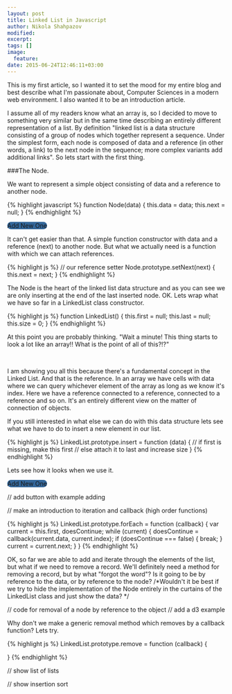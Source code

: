 ```yaml
---
layout: post
title: Linked List in Javascript
author: Nikola Shahpazov
modified:
excerpt:
tags: []
image:
  feature:
date: 2015-06-24T12:46:11+03:00
---
```

<style>

.btn {
  border-radius: 12px;
  background-color: #336699;
  cursor: pointer;
}

.node {
  stroke: #fff;
  stroke-width: 1.5px;
}

.link {
  stroke: #999;
  stroke-opacity: .6;
}

</style>
<script src="https://cdnjs.cloudflare.com/ajax/libs/d3/3.5.5/d3.min.js" charset="utf-8"></script>
<script>
  var graph = {
  "nodes":[
    {"name": "1", "group": 1}
  ],
  "links":[
    // {"source":1,"target":0,"value": 100},
    ]
  }

  function Canvas(id, width, height) {
    this.data = {
      nodes: [],
      links: []
    };
    this.size = 0;

    this.force = d3.layout.force()
      .charge(-200)
      .linkDistance(40)
      .size([width, height]);

    this.svg = d3.select(id).append("svg")
        .attr("width", width)
        .attr("height", height);
  }

  // static color for all
  Canvas.color = d3.scale.category20();

  Canvas.prototype.redraw = function () {

    this.node = this.node.data(this.data.nodes);
    this.node.enter().insert("circle")
      .attr("class", "node")
      .attr("r", 15)
      .style("fill", function (d) {
        return Canvas.color(d.group);
      })
      .call(this.force.drag);

    this.link = this.link.data(this.data.links);
    this.link.enter().insert("line", ".node")
      .attr("class", "link");

    this.force.start();
  }

  Canvas.prototype.addNode = function (node) {
    this.data.nodes.push(node);
    // this.redraw();
    // this.start();
    this.size++;
  };

  Canvas.prototype.addEdge = function (edge) {
    this.data.links.push(edge);
    // return this.redraw();
    // this.start();
  };

  Canvas.prototype.start = function () {
    var self = this;
    this.force.nodes(this.data.nodes)
      .links(this.data.links)
      .start();

    this.link = this.svg.selectAll(".link")
    .data(this.data.links)
    .enter().append("line")
      .attr("class", "link")
      .style("stroke-width", function (d) {
        return Math.sqrt(d.value);
      });

      this.node = this.svg.selectAll(".node")
        .data(this.data.nodes)
        .enter().append("circle")
          .attr("class", "node")
          .attr("r", 15)
          .style("fill", function (d) { return Canvas.color(d.group); })
          .call(this.force.drag);

      // node.append("title")
      //     .text(function (d) { return d.name; });

      this.force.on("tick", function() {
        self.link.attr("x1", function (d) { return d.source.x; })
            .attr("y1", function (d) { return d.source.y; })
            .attr("x2", function (d) { return d.target.x; })
            .attr("y2", function (d) { return d.target.y; });

        self.node.attr("cx", function(d) { return d.x; })
            .attr("cy", function(d) { return d.y; });
      });
  };

  document.addEventListener("DOMContentLoaded", function (event) {
    var secondCanvas = new Canvas("#second-canvas", 678, 300);
    secondCanvas.data.nodes.push({name: 'sss', group: 1});
    secondCanvas.start();
    // secondCanvas.addNode({"name": "1" + Math.random() * 130, "group": 1});

    document.querySelector('#second-btn')
    .addEventListener('click', function (event) {
      // secondCanvas.data.nodes.push({name: "ala", group: 1});
      var group = parseInt(Math.random() * 356);
      secondCanvas.addNode({name: "ala", group: group});
      secondCanvas.addEdge({source: secondCanvas.size - 1, target: secondCanvas.size});
      secondCanvas.redraw();
    });

    var width = 678,
        height = 200,
        color = d3.scale.category20();

    var force = d3.layout.force()
        .charge(-800)
        .linkDistance(400)
        .size([width, height]);

    var svg = d3.select(".node-canvas").append("svg")
        .attr("width", width)
        .attr("height", height);

      force
          .nodes(graph.nodes)
          .links(graph.links)
          .start();

      var link = svg.selectAll(".link")
        .data(graph.links)
        .enter().append("line")
          .attr("class", "link")
          .style("stroke-width", function (d) {
            return Math.sqrt(d.value);
          });

      var node = svg.selectAll(".node")
          .data(graph.nodes)
        .enter().append("circle")
          .attr("class", "node")
          .attr("r", 15)
           // .attr("transform", function(d) {
           //    return "translate(" + d.x + "," + d.y + ")";
           //  })
          .style("fill", function (d) { return color(d.group); })
          .call(force.drag);

      node.append("title")
          .text(function(d) { return d.name; });

      force.on("tick", function() {
        link.attr("x1", function (d) { return d.source.x; })
            .attr("y1", function (d) { return d.source.y; })
            .attr("x2", function (d) { return d.target.x; })
            .attr("y2", function (d) { return d.target.y; });

        node.attr("cx", function(d) { return d.x; })
            .attr("cy", function(d) { return d.y; });
      });

      function redraw() {
        node = node.data(graph.nodes);
        node.enter().insert("circle")
          .attr("class", "node")
          .attr("r", 1)
          .transition()
          .duration(4000)
          .ease("elastic")
          .style("fill", function (d) { return color(d.group); })
          .attr("r", 15);

        // node.exit().transition()
        //   .attr("r", 0)
        //   .remove();

        force.start();
      }

      // ** Update data section (Called from the onclick)
    var btn = document.querySelectorAll("#add-new-node-btn")[0];
      btn.addEventListener('click', function (ev) {
      var group = parseInt(Math.random() * 356);
      console.log(group);
      graph.nodes.push({name: '' + group, group: group});
      redraw();
    });
  });
</script>

This is my first article, so I wanted it to set the mood for my entire blog and best describe what I'm passionate about, Computer Sciences in a modern web environment. I also wanted it to be an introduction article.<br/>


I assume all of my readers know what an array is, so I decided to move to something very similar but in the same time describing an entirely different representation of a list.
By definition "linked list is a data structure consisting of a group of nodes which together represent a sequence. Under the simplest form, each node is composed of data and a reference (in other words, a link) to the next node in the sequence; more complex variants add additional links". So lets start with the first thing.

###The Node.

We want to represent a simple object consisting of data and a reference to another node.

{% highlight javascript %}
function Node(data) {
  this.data = data;
  this.next = null;
}
{% endhighlight %}

<div id="single-node-canvas" class="node-canvas"></div>
<a class="btn" id="add-new-node-btn">Add New One</a>
<br>

It can't get easier than that. A simple function constructor with data and a reference (next) to another node. But what we actually need is a function with which we can attach references.

{% highlight js %}
// our reference setter
Node.prototype.setNext(next) {
  this.next = next;
}
{% endhighlight %}


The Node is the heart of the linked list data structure and as you can see we are only inserting at the end of the last inserted node.
OK. Lets wrap what we have so far in a LinkedList class constructor.

{% highlight js %}
function LinkedList() {
  this.first = null;
  this.last = null;
  this.size = 0;
}
{% endhighlight %}

At this point you are probably thinking. "Wait a minute! This thing starts to look a lot like an array!! What is the point of all of this?!?"<br/>
<p><br></p>

I am showing you all this because there's a fundamental concept in the Linked List. And that is the reference. In an array we have cells with data where we can query whichever element of the array as long as we know it's index. Here we have a reference connected to a reference, connected to a reference and so on. It's an entirely different view on the matter of connection of objects.

If you still interested in what else we can do with this data structure lets see what we have to do to insert a new element in our list.

{% highlight js %}
LinkedList.prototype.insert = function (data) {
  // if first is missing, make this first
// else attach it to last and increase size
}
{% endhighlight %}

Lets see how it looks when we use it.

<div id="second-canvas" class="node-canvas"></div>
<a id="second-btn" class="btn">Add New One</a>

// add button with example adding

// make an introduction to iteration and callback (high order functions)

{% highlight js %}
LinkedList.prototype.forEach = function (callback) {
  var current = this.first,
      doesContinue;
  while (current) {
    doesContinue = callback(current.data, current.index);
    if (doesContinue === false) {
      break;
    }
    current = current.next;
  }
}
{% endhighlight %}


OK, so far we are able to add and iterate through the elements of the list, but what if we need to remove a record. We'll definitely need a method for removing a record, but by what "forgot the word"? Is it going to be by reference to the data, or by reference to the node?
/*Wouldn't it be best if we try to hide the implementation of the Node entirely in the curtains of the LinkedList class and just show the data? */

// code for removal of a node by reference to the object
// add a d3 example

Why don't we make a generic removal method which removes by a callback function? Lets try.

{% highlight js %}
LinkedList.prototype.remove = function (callback) {

}
{% endhighlight %}

// show list of lists

// show insertion sort